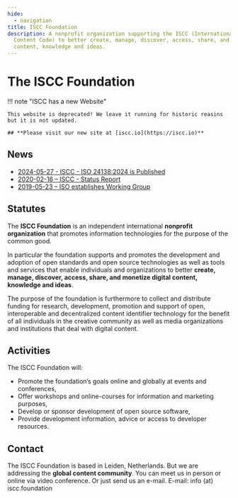```yaml
---
hide:
  - navigation
title: ISCC Foundation
description: A nonprofit organization supporting the ISCC (International Standard
  Content Code) to better create, manage, discover, access, share, and monetize digital
  content, knowledge and ideas.
---
```


# The ISCC Foundation

!!! note "ISCC has a new Website"

    This website is deprecated! We leave it running for historic reasins but it is not updated.

    ## **Please visit our new site at [iscc.io](https://iscc.io)**


## News

- [2024-05-27 - ISCC - ISO 24138:2024 is Published](https://iscc.io/iso-publishes-new-standard-enabling-content-transparency-iso-24138/)
- [2020-02-16 – ISCC - Status Report](news/2020-02-16.md)
- [2019-05-23 – ISO establishes Working Group](news/2019-05-23.md)

## Statutes

The **ISCC Foundation** is an independent international **nonprofit organization** that promotes
information technologies for the purpose of the common good.

In particular the foundation supports and promotes the development and adoption of open standards
and open source technologies as well as tools and services that enable individuals and organizations
to better **create, manage, discover, access, share, and monetize digital content, knowledge and
ideas**.

The purpose of the foundation is furthermore to collect and distribute funding for research,
development, promotion and support of open, interoperable and decentralized content identifier
technology for the benefit of all individuals in the creative community as well as media
organizations and institutions that deal with digital content.

## Activities

The ISCC Foundation will:

- Promote the foundation’s goals online and globally at events and conferences,
- Offer workshops and online-courses for information and marketing purposes,
- Develop or sponsor development of open source software,
- Provide development information, advice or access to developer resources.

## Contact

The ISCC Foundation is based in Leiden, Netherlands. But we are addressing the **global content
community**. You can meet us in person or online via video conference. Or just send us an e-mail.
E-mail: info (at) iscc.foundation
